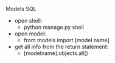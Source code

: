 Models SQL

* open shell:
  * python manage.py shell
* open model:
  * from models import [model name]
* get all info from the return statement:
  * [modelname].objects.all()
